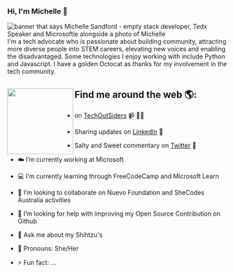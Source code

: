 ### Hi, I'm Michelle 👋

<!--
**msandfor/msandfor** is a ✨ _special_ ✨ repository because its `README.md` (this file) appears on your GitHub profile.

Here are some ideas to get you started:

- 🔭 I’m currently working on ...
- 🌱 I’m currently learning ...
- 👯 I’m looking to collaborate on ...
- 🤔 I’m looking for help with ...
- 💬 Ask me about ...
- 📫 How to reach me: ...
- 😄 Pronouns: ...
- ⚡ Fun fact: ...
-->

<img src="https://raw.githubusercontent.com/msandfor/msandfor/master/gh-header-image.gif" alt="banner that says Michelle Sandford - empty stack developer, Tedx Speaker and Microsoftie alongside a photo of Michelle">
I'm a tech advocate who is passionate about building community, attracting more diverse people into STEM careers, elevating new voices and enabling the disadvantaged. Some technologies I enjoy working with include Python and Javascript. I have a golden Octocat as thanks for my involvement in the tech community.  


## Find me around the web 🌎: <a href="https://www.techoutsiders.com.au"><img align="left" width="150" height="150" src="https://raw.githubusercontent.com/msandfor/msandfor/master/octomichelle/octomichelle1.gif?raw=true"></a>
- on <a href="https://www.techoutsiders.com.au">TechOutSiders</a> 📹 ✍🏾
- Sharing updates on <a href="https://www.linkedin.com/in/michellesandford/">LinkedIn</a> 💼
- Salty and Sweet commentary on <a href="https://twitter.com/msandfor">Twitter</a> 💼

- :cloud: I’m currently working at Microsoft
- :computer: I’m currently learning through FreeCodeCamp and Microsoft Learn
- :raising_hand: I’m looking to collaborate on Nuevo Foundation and SheCodes Australia activities
- 🤔 I’m looking for help with improving my Open Source Contribution on Github
- 💬 Ask me about my Shihtzu's
- :woman: Pronouns: She/Her
- ⚡ Fun fact: ...
